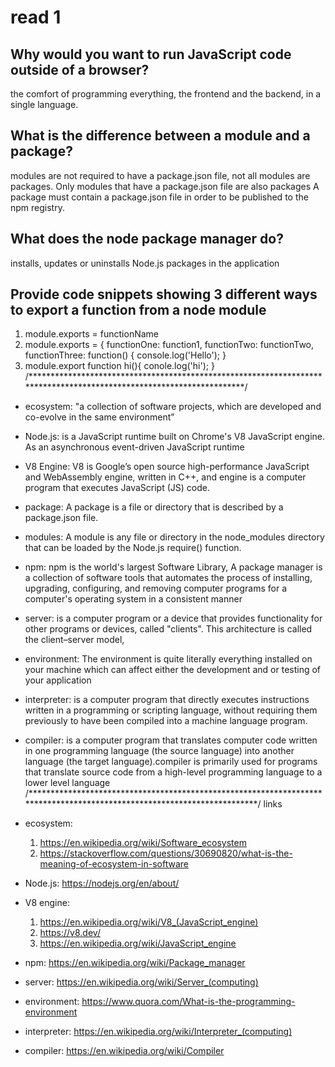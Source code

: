 # read 1

## Why would you want to run JavaScript code outside of a browser?
the comfort of programming everything, the frontend and the backend, in a single language.

## What is the difference between a module and a package?
modules are not required to have a package.json file, not all modules are packages. Only modules that have a package.json file are also packages
A package must contain a package.json file in order to be published to the npm registry.

## What does the node package manager do?
installs, updates or uninstalls Node.js packages in the application


## Provide code snippets showing 3 different ways to export a function from a node module
1. module.exports = functionName
2. module.exports = {
  functionOne: function1,
  functionTwo: functionTwo,
  functionThree: function() {
    console.log('Hello');
  }
3. module.export function hi(){
	conole.log('hi');
}
/*********************************************************************************************************************/
* ecosystem: "a collection of software projects, which are developed and co-evolve in the same environment”
* Node.js: is a JavaScript runtime built on Chrome's V8 JavaScript engine. As an asynchronous event-driven JavaScript runtime
* V8 Engine: V8 is Google’s open source high-performance JavaScript and WebAssembly engine, written in C++, and engine is a computer program that executes JavaScript (JS) code.
* package: A package is a file or directory that is described by a package.json file. 
* modules: A module is any file or directory in the node_modules directory that can be loaded by the Node.js require() function.
* npm: npm is the world's largest Software Library, A package manager is a collection of software tools that automates the process of installing, upgrading, configuring, and removing computer programs for a computer's operating system in a consistent manner
* server:  is a computer program or a device that provides functionality for other programs or devices, called "clients". This architecture is called the client–server model,
* environment: The environment is quite literally everything installed on your machine which can affect either the development and or testing of your application
* interpreter: is a computer program that directly executes instructions written in a programming or scripting language, without requiring them previously to have been compiled into a machine language program.
* compiler: is a computer program that translates computer code written in one programming language (the source language) into another language (the target language).compiler is primarily used for programs that translate source code from a high-level programming language to a lower level language
/************************************************************************************************************************/
links
* ecosystem: 
  1. https://en.wikipedia.org/wiki/Software_ecosystem
  2. https://stackoverflow.com/questions/30690820/what-is-the-meaning-of-ecosystem-in-software

* Node.js: https://nodejs.org/en/about/

* V8 engine: 
  1. https://en.wikipedia.org/wiki/V8_(JavaScript_engine)
  2. https://v8.dev/
  3. https://en.wikipedia.org/wiki/JavaScript_engine

* npm: https://en.wikipedia.org/wiki/Package_manager

* server: https://en.wikipedia.org/wiki/Server_(computing)

* environment: https://www.quora.com/What-is-the-programming-environment

* interpreter: https://en.wikipedia.org/wiki/Interpreter_(computing)

* compiler: https://en.wikipedia.org/wiki/Compiler



